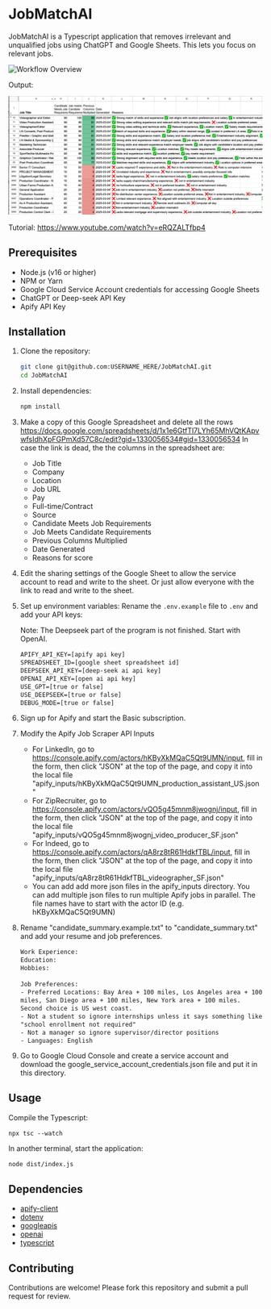 # JobMatchAI

JobMatchAI is a Typescript application that removes irrelevant and unqualified jobs using ChatGPT and Google Sheets. This lets you focus on relevant jobs. 

![Workflow Overview](./JobMatchAI-v1.png "Automated Job Search Workflow")

Output: 

![Output](./screenshot.png "Output")

Tutorial: https://www.youtube.com/watch?v=eRQZALTfbp4

## Prerequisites

- Node.js (v16 or higher)
- NPM or Yarn
- Google Cloud Service Account credentials for accessing Google Sheets
- ChatGPT or Deep-seek API Key
- Apify API Key

## Installation

1. Clone the repository:

   ```bash
   git clone git@github.com:USERNAME_HERE/JobMatchAI.git
   cd JobMatchAI
   ```

1. Install dependencies:

   ```bash
   npm install
   ```
1. Make a copy of this Google Spreadsheet and delete all the rows https://docs.google.com/spreadsheets/d/1x1e6GtfTl7LYh65MhVQtKApvwfsIdhXpFGPmXd57C8c/edit?gid=1330056534#gid=1330056534 In case the link is dead, the the columns in the spreadsheet are:
   - Job Title	
   - Company	
   - Location	
   - Job URL	
   - Pay	
   - Full-time/Contract	
   - Source	
   - Candidate Meets Job Requirements	
   - Job Meets Candidate Requirements	
   - Previous Columns Multiplied	
   - Date Generated	
   - Reasons for score																				

1. Edit the sharing settings of the Google Sheet to allow the service account to read and write to the sheet. Or just allow everyone with the link to read and write to the sheet. 

1. Set up environment variables:
   Rename the `.env.example` file to `.env` and add your API keys:

   Note: The Deepseek part of the program is not finished. Start with OpenAI. 
   ```env
   APIFY_API_KEY=[apify api key]
   SPREADSHEET_ID=[google sheet spreadsheet id]
   DEEPSEEK_API_KEY=[deep-seek ai api key]
   OPENAI_API_KEY=[open ai api key]
   USE_GPT=[true or false]
   USE_DEEPSEEK=[true or false]
   DEBUG_MODE=[true or false]
   ```
   
1. Sign up for Apify and start the Basic subscription. 
1. Modify the Apify Job Scraper API Inputs 
   - For LinkedIn, go to https://console.apify.com/actors/hKByXkMQaC5Qt9UMN/input, fill in the form, then click "JSON" at the top of the page, and copy it into the local file "apify_inputs/hKByXkMQaC5Qt9UMN_production_assistant_US.json"
   - For ZipRecruiter, go to https://console.apify.com/actors/vQO5g45mnm8jwognj/input, fill in the form, then click "JSON" at the top of the page, and copy it into the local file "apify_inputs/vQO5g45mnm8jwognj_video_producer_SF.json"
   - For Indeed, go to https://console.apify.com/actors/qA8rz8tR61HdkfTBL/input, fill in the form, then click "JSON" at the top of the page, and copy it into the local file "apify_inputs/qA8rz8tR61HdkfTBL_videographer_SF.json"
   - You can add add more json files in the apify_inputs directory. You can add multiple json files to run multiple Apify jobs in parallel. The file names have to start with the actor ID (e.g. hKByXkMQaC5Qt9UMN) 
1. Rename "candidate_summary.example.txt" to "candidate_summary.txt" and add your resume and job preferences.

   ```
   Work Experience:
   Education:
   Hobbies: 

   Job Preferences:
   - Preferred Locations: Bay Area + 100 miles, Los Angeles area + 100 miles, San Diego area + 100 miles, New York area + 100 miles. Second choice is US west coast. 
   - Not a student so ignore internships unless it says something like "school enrollment not required"
   - Not a manager so ignore supervisor/director positions
   - Languages: English
   ```

1. Go to Google Cloud Console and create a service account and download the google_service_account_credentials.json file and put it in this directory.

## Usage

Compile the Typescript:

```
npx tsc --watch
```

In another terminal, start the application:

```bash
node dist/index.js
```

## Dependencies

- [apify-client](https://www.npmjs.com/package/apify-client)
- [dotenv](https://www.npmjs.com/package/dotenv)
- [googleapis](https://www.npmjs.com/package/googleapis)
- [openai](https://www.npmjs.com/package/openai)
- [typescript](https://www.npmjs.com/package/typescript)

## Contributing

Contributions are welcome! Please fork this repository and submit a pull request for review.

